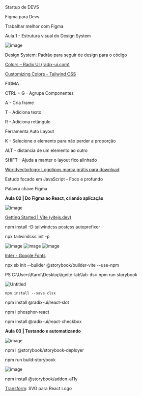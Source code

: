 Startup de DEVS

Figma para Devs

Trabalhar melhor com Figma

Aula 1 - Estrutura visual do Design System

![image](https://user-images.githubusercontent.com/61714418/195918449-c323544c-28fc-4b84-bd11-4cd6794b9058.png)

Design System: Padrão para seguir de design para o código

[Colors – Radix UI (radix-ui.com)](https://www.radix-ui.com/colors)

[Customizing Colors - Tailwind CSS](https://tailwindcss.com/docs/customizing-colors)

FIGMA

CTRL + G - Agrupa Componentes

A - Cria frame

T - Adiciona texto

R - Adiciona retângulo

Ferramenta Auto Layout

K - Selecione o elemento para não perder a proporção

ALT - distancia de um elemento ao outro

SHIFT - Ajuda a manter o layout fixo alinhado

[Worldvectorlogo: Logotipos marca grátis para download](https://worldvectorlogo.com/pt)

Estudo focado em JavaScript - Foco e profundo

Palavra chave Figma

**Aula 02 | Do Figma ao React, criando aplicação**

![image](https://user-images.githubusercontent.com/61714418/195918520-2df73335-4abc-4225-bc60-b5e283225759.png)

[Getting Started | Vite (vitejs.dev)](https://vitejs.dev/guide/)

npm install -D tailwindcss postcss autoprefixer

npx tailwindcss init -p

![image](https://user-images.githubusercontent.com/61714418/195918768-09d97efc-00c0-42c7-b264-92137e383318.png)
![image](https://user-images.githubusercontent.com/61714418/195918796-604748b9-580d-47be-a6ac-ac2748884b0c.png)
![image](https://user-images.githubusercontent.com/61714418/195918833-37507ff8-2df0-4472-9fb3-830e29f9c3bf.png)

[Inter - Google Fonts](https://fonts.google.com/specimen/Inter?query=Inter#styles)

npx sb init --builder @storybook/builder-vite --use-npm

PS C:\Users\Karol\Desktop\ignite-lab\lab-ds> npm run storybook

![Untitled](https://s3-us-west-2.amazonaws.com/secure.notion-static.com/1265f777-a129-4a30-a9c4-09d65fa4378a/Untitled.png)

`npm install --save clsx`

npm install @radix-ui/react-slot

npm i phosphor-react

npm install @radix-ui/react-checkbox

**Aula 03 | Testando e automatizando**

![image](https://user-images.githubusercontent.com/61714418/195919026-59c86e64-73e9-498c-9852-8162d039209b.png)


npm i @storybook/storybook-deployer

npm run build-storybook

![image](https://user-images.githubusercontent.com/61714418/195919054-bcd78615-f2cd-4f3b-92e7-76061bdcd1ce.png)


npm install @storybook/addon-a11y

[Transform](https://transform.tools/): SVG para React Logo
